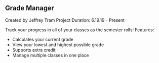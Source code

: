 <h2>Grade Manager</h2>
Created by Jeffrey Tram
Project Duration: 6.19.19 - Present

Track your progress in all of your classes as the semester rolls!
Features:
<ul>
    <li>Calculates your current grade</li>
    <li>View your lowest and highest possible grade</li>
    <li>Supports extra credit</li>
    <li>Manage multiple classes in one place</li>
</ul>


